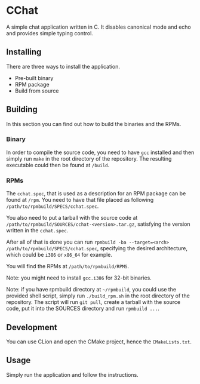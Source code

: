 # CChat
A simple chat application written in C. It disables canonical mode and echo and provides simple typing control.

## Installing
There are three ways to install the application.
* Pre-built binary
* RPM package
* Build from source

## Building
In this section you can find out how to build the binaries and the RPMs.

### Binary
In order to compile the source code, you need to have `gcc` installed and then 
simply run `make` in the root directory of the repository. The resulting executable 
could then be found at `/build`.

### RPMs
The `cchat.spec`, that is used as a description for an RPM package can be found at `/rpm`.
You need to have that file placed as following `/path/to/rpmbuild/SPECS/cchat.spec`.

You also need to put a tarball with the source code at `/path/to/rpmbuild/SOURCES/cchat-<version>.tar.gz`, 
satisfying the version written in the `cchat.spec`.

After all of that is done you can run `rpmbuild -ba --target=<arch> /path/to/rpmbuild/SPECS/cchat.spec`, specifying the
desired architecture, which could be `i386` or `x86_64` for example.

You will find the RPMs at `/path/to/rpmbuild/RPMS`.

Note: you might need to install `gcc.i386` for 32-bit binaries.

Note: if you have rpmbuild directory at `~/rpmbuild`, you could use the provided shell script,
simply run `./build_rpm.sh` in the root directory of the repository. The script will run `git pull`,
create a tarball with the source code, put it into the SOURCES directory and run `rpmbuild ...`.

## Development
You can use CLion and open the CMake project, hence the `CMakeLists.txt`.

## Usage
Simply run the application and follow the instructions.
